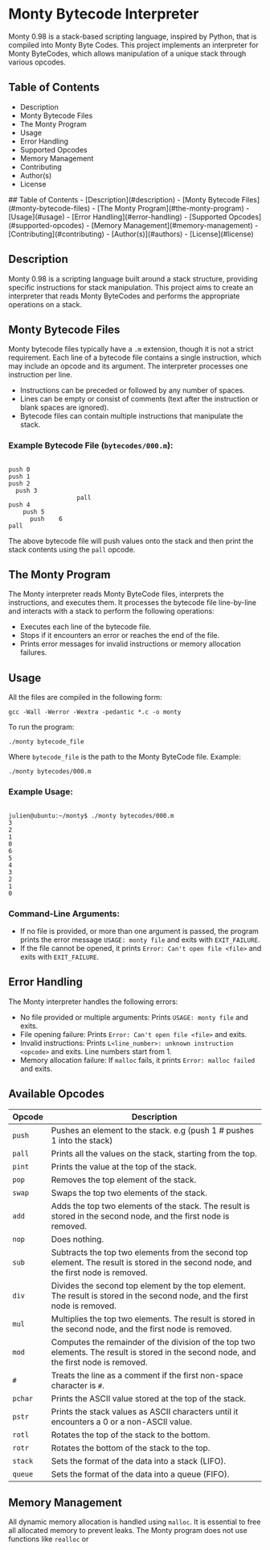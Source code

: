 <h1>Monty Bytecode Interpreter</h1>

<p>Monty 0.98 is a stack-based scripting language, inspired by Python, that is compiled into Monty Byte Codes. This project implements an interpreter for Monty ByteCodes, which allows manipulation of a unique stack through various opcodes.</p>

<h2>Table of Contents</h2>
<ul>
  <li><a >Description</a></li>
  <li><a >Monty Bytecode Files</a></li>
  <li><a >The Monty Program</a></li>
  <li><a >Usage</a></li>
  <li><a >Error Handling</a></li>
  <li><a >Supported Opcodes</a></li>
  <li><a >Memory Management</a></li>
  <li><a >Contributing</a></li>
  <li><a >Author(s)</a></li>
  <li><a >License</a></li>
</ul>
## Table of Contents
- [Description](#description)
- [Monty Bytecode Files](#monty-bytecode-files)
- [The Monty Program](#the-monty-program)
- [Usage](#usage)
- [Error Handling](#error-handling)
- [Supported Opcodes](#supported-opcodes)
- [Memory Management](#memory-management)
- [Contributing](#contributing)
- [Author(s)](#authors)
- [License](#license)

<h2 id="description">Description</h2>
<p>Monty 0.98 is a scripting language built around a stack structure, providing specific instructions for stack manipulation. This project aims to create an interpreter that reads Monty ByteCodes and performs the appropriate operations on a stack.</p>

<h2 id="monty-bytecode-files">Monty Bytecode Files</h2>
<p>Monty bytecode files typically have a <code>.m</code> extension, though it is not a strict requirement. Each line of a bytecode file contains a single instruction, which may include an opcode and its argument. The interpreter processes one instruction per line.</p>
<ul>
  <li>Instructions can be preceded or followed by any number of spaces.</li>
  <li>Lines can be empty or consist of comments (text after the instruction or blank spaces are ignored).</li>
  <li>Bytecode files can contain multiple instructions that manipulate the stack.</li>
</ul>

<h3>Example Bytecode File (<code>bytecodes/000.m</code>):</h3>
<pre><code>
push 0
push 1
push 2
  push 3
                   pall
push 4
    push 5
      push    6
pall
</code></pre>
<p>The above bytecode file will push values onto the stack and then print the stack contents using the <code>pall</code> opcode.</p>

<h2 id="the-monty-program">The Monty Program</h2>
<p>The Monty interpreter reads Monty ByteCode files, interprets the instructions, and executes them. It processes the bytecode file line-by-line and interacts with a stack to perform the following operations:</p>
<ul>
  <li>Executes each line of the bytecode file.</li>
  <li>Stops if it encounters an error or reaches the end of the file.</li>
  <li>Prints error messages for invalid instructions or memory allocation failures.</li>
</ul>

<h2 id="usage">Usage</h2>
<p>All the files are compiled in the following form:</p>
<pre><code>gcc -Wall -Werror -Wextra -pedantic *.c -o monty</code></pre>
<p>To run the program:</p>
<pre><code>./monty bytecode_file</code></pre>
<p>Where <code>bytecode_file</code> is the path to the Monty ByteCode file. Example:</p>
<pre><code>./monty bytecodes/000.m</code></pre>

<h3>Example Usage:</h3>
<pre><code>
julien@ubuntu:~/monty$ ./monty bytecodes/000.m
3
2
1
0
6
5
4
3
2
1
0
</code></pre>

<h3>Command-Line Arguments:</h3>
<ul>
  <li>If no file is provided, or more than one argument is passed, the program prints the error message <code>USAGE: monty file</code> and exits with <code>EXIT_FAILURE</code>.</li>
  <li>If the file cannot be opened, it prints <code>Error: Can't open file &lt;file&gt;</code> and exits with <code>EXIT_FAILURE</code>.</li>
</ul>

<h2 id="error-handling">Error Handling</h2>
<p>The Monty interpreter handles the following errors:</p>
<ul>
  <li>No file provided or multiple arguments: Prints <code>USAGE: monty file</code> and exits.</li>
  <li>File opening failure: Prints <code>Error: Can't open file &lt;file&gt;</code> and exits.</li>
  <li>Invalid instructions: Prints <code>L&lt;line_number&gt;: unknown instruction &lt;opcode&gt;</code> and exits. Line numbers start from 1.</li>
  <li>Memory allocation failure: If <code>malloc</code> fails, it prints <code>Error: malloc failed</code> and exits.</li>
</ul>

<h2 id="supported-opcodes">Available Opcodes</h2>
<table>
  <thead>
    <tr>
      <th>Opcode</th>
      <th>Description</th>
    </tr>
  </thead>
  <tbody>
    <tr>
      <td><code>push</code></td>
      <td>Pushes an element to the stack. e.g (push 1 # pushes 1 into the stack)</td>
    </tr>
    <tr>
      <td><code>pall</code></td>
      <td>Prints all the values on the stack, starting from the top.</td>
    </tr>
    <tr>
      <td><code>pint</code></td>
      <td>Prints the value at the top of the stack.</td>
    </tr>
    <tr>
      <td><code>pop</code></td>
      <td>Removes the top element of the stack.</td>
    </tr>
    <tr>
      <td><code>swap</code></td>
      <td>Swaps the top two elements of the stack.</td>
    </tr>
    <tr>
      <td><code>add</code></td>
      <td>Adds the top two elements of the stack. The result is stored in the second node, and the first node is removed.</td>
    </tr>
    <tr>
      <td><code>nop</code></td>
      <td>Does nothing.</td>
    </tr>
    <tr>
      <td><code>sub</code></td>
      <td>Subtracts the top two elements from the second top element. The result is stored in the second node, and the first node is removed.</td>
    </tr>
    <tr>
      <td><code>div</code></td>
      <td>Divides the second top element by the top element. The result is stored in the second node, and the first node is removed.</td>
    </tr>
    <tr>
      <td><code>mul</code></td>
      <td>Multiplies the top two elements. The result is stored in the second node, and the first node is removed.</td>
    </tr>
    <tr>
      <td><code>mod</code></td>
      <td>Computes the remainder of the division of the top two elements. The result is stored in the second node, and the first node is removed.</td>
    </tr>
    <tr>
      <td><code>#</code></td>
      <td>Treats the line as a comment if the first non-space character is <code>#</code>.</td>
    </tr>
    <tr>
      <td><code>pchar</code></td>
      <td>Prints the ASCII value stored at the top of the stack.</td>
    </tr>
    <tr>
      <td><code>pstr</code></td>
      <td>Prints the stack values as ASCII characters until it encounters a 0 or a non-ASCII value.</td>
    </tr>
    <tr>
      <td><code>rotl</code></td>
      <td>Rotates the top of the stack to the bottom.</td>
    </tr>
    <tr>
      <td><code>rotr</code></td>
      <td>Rotates the bottom of the stack to the top.</td>
    </tr>
    <tr>
      <td><code>stack</code></td>
      <td>Sets the format of the data into a stack (LIFO).</td>
    </tr>
    <tr>
      <td><code>queue</code></td>
      <td>Sets the format of the data into a queue (FIFO).</td>
    </tr>
  </tbody>
</table>


<h2 id="memory-management">Memory Management</h2>
<p>All dynamic memory allocation is handled using <code>malloc</code>. It is essential to free all allocated memory to prevent leaks. The Monty program does not use functions like <code>realloc</code> or
